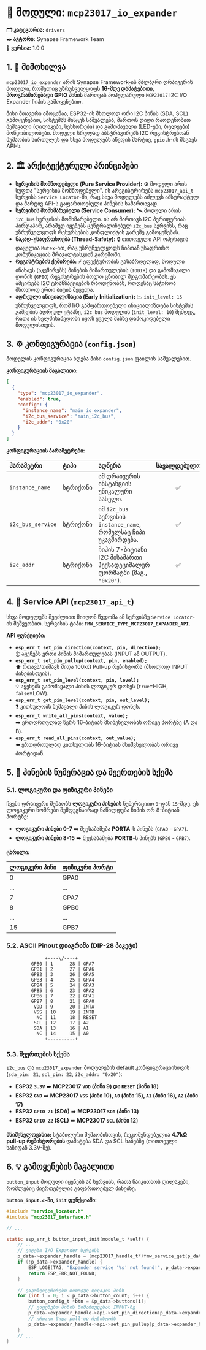 # 🔄 მოდული: `mcp23017_io_expander`

**🗂️ კატეგორია:** `drivers`  
**✒️ ავტორი:** Synapse Framework Team  
**🔖 ვერსია:** 1.0.0

## 1. 📜 მიმოხილვა

`mcp23017_io_expander` არის Synapse Framework-ის მძლავრი დრაივერის მოდული, რომელიც უზრუნველყოფს **16-მდე დამატებითი, პროგრამირებადი GPIO პინის** მართვას პოპულარული `MCP23017` I2C I/O Expander ჩიპის გამოყენებით.

მისი მთავარი ამოცანაა, ESP32-ის მხოლოდ ორი I2C პინის (SDA, SCL) გამოყენებით, სისტემას მისცეს საშუალება, მართოს დიდი რაოდენობით შემავალი (ღილაკები, სენსორები) და გამომავალი (LED-ები, რელეები) მოწყობილობები. მოდული სრულად აბსტრაგირებს I2C რეგისტრებთან მუშაობის სირთულეს და სხვა მოდულებს აწვდის მარტივ, `gpio.h`-ის მსგავს API-ს.

## 2. 🏛️ არქიტექტურული პრინციპები

- **სერვისის მომწოდებელი (Pure Service Provider):** ⚙️ მოდული არის სუფთა "სერვისის მომწოდებელი". ის არეგისტრირებს `mcp23017_api_t` სერვისს `Service Locator`-ში, რაც სხვა მოდულებს აძლევს აბსტრაქტულ და მარტივ API-ს გაფართოებული პინების სამართავად.
- **სერვისის მომხმარებელი (Service Consumer):** 🛰️ მოდული არის `i2c_bus` სერვისის მომხმარებელი. ის არ მართავს I2C პერიფერიას პირდაპირ, არამედ იყენებს ცენტრალიზებულ `i2c_bus` სერვისს, რაც უზრუნველყოფს რესურსების კონფლიქტის გარეშე გამოყენებას.
- **ნაკად-უსაფრთხოება (Thread-Safety):** 🔒 თითოეული API ოპერაცია დაცულია `Mutex`-ით, რაც უზრუნველყოფს ჩიპთან უსაფრთხო კომუნიკაციას მრავალტასკიან გარემოში.
- **რეგისტრების ქეშირება:** ⚡️ ეფექტურობის გასაზრდელად, მოდული ინახავს (აკეშირებს) პინების მიმართულების (`IODIR`) და გამომავალი დონის (`GPIO`) რეგისტრების ბოლო ცნობილ მდგომარეობას. ეს ამცირებს I2C ტრანზაქციების რაოდენობას, როდესაც საჭიროა მხოლოდ ერთი ბიტის შეცვლა.
- **ადრეული ინიციალიზაცია (Early Initialization):** 📉 `init_level: 15` უზრუნველყოფს, რომ I/O გამფართოებელი ინიციალიზდება სისტემის გაშვების ადრეულ ეტაპზე, `i2c_bus` მოდულის (`init_level: 10`) შემდეგ, რათა ის ხელმისაწვდომი იყოს ყველა მასზე დამოკიდებული მოდულისთვის.

## 3. ⚙️ კონფიგურაცია (`config.json`)

მოდულის კონფიგურაცია ხდება მისი `config.json` ფაილის საშუალებით.

**კონფიგურაციის მაგალითი:**

```json
[
  {
    "type": "mcp23017_io_expander",
    "enabled": true,
    "config": {
      "instance_name": "main_io_expander",
      "i2c_bus_service": "main_i2c_bus",
      "i2c_addr": "0x20"
    }
  }
]
```

**კონფიგურაციის პარამეტრები:**

| პარამეტრი | ტიპი | აღწერა | სავალდებულო |
| :--- | :--- | :--- | :---: |
| `instance_name` | სტრიქონი | ამ დრაივერის ინსტანციის უნიკალური სახელი. | ✅ |
| `i2c_bus_service` | სტრიქონი | იმ `i2c_bus` სერვისის `instance_name`, რომელსაც ჩიპი უკავშირდება. | ✅ |
| `i2c_addr` | სტრიქონი | ჩიპის 7-ბიტიანი I2C მისამართი ჰექსადეციმალურ ფორმატში (მაგ., `"0x20"`). | ✅ |

## 4. 🔌 Service API (`mcp23017_api_t`)

სხვა მოდულებს შეუძლიათ მიიღონ წვდომა ამ სერვისზე `Service Locator`-ის მეშვეობით. სერვისის ტიპი: **`FMW_SERVICE_TYPE_MCP23017_EXPANDER_API`**.

**API ფუნქციები:**

- **`esp_err_t set_pin_direction(context, pin, direction);`**  
  ↕️ აყენებს ერთი პინის მიმართულებას (INPUT ან OUTPUT).
- **`esp_err_t set_pin_pullup(context, pin, enabled);`**  
  ⬆️ რთავს/თიშავს შიდა 100kΩ Pull-up რეზისტორს (მხოლოდ INPUT პინებისთვის).
- **`esp_err_t set_pin_level(context, pin, level);`**  
  💡 აყენებს გამომავალი პინის ლოგიკურ დონეს (`true`=HIGH, `false`=LOW).
- **`esp_err_t get_pin_level(context, pin, out_level);`**  
  ❓ კითხულობს შემავალი პინის ლოგიკურ დონეს.
- **`esp_err_t write_all_pins(context, value);`**  
  ➡️ ერთდროულად წერს 16-ბიტიან მნიშვნელობას ორივე პორტზე (A და B).
- **`esp_err_t read_all_pins(context, out_value);`**  
  ⬅️ ერთდროულად კითხულობს 16-ბიტიან მნიშვნელობას ორივე პორტიდან.

## 5. 📌 პინების ნუმერაცია და შეერთების სქემა

### 5.1. ლოგიკური და ფიზიკური პინები

ჩვენი დრაივერი მუშაობს **ლოგიკური პინების** ნუმერაციით `0`-დან `15`-მდე. ეს ლოგიკური ნომრები შემდეგნაირად ნაწილდება ჩიპის ორ 8-ბიტიან პორტზე:

- **ლოგიკური პინები 0-7** ➡️ შეესაბამება **PORTA**-ს პინებს (`GPA0` - `GPA7`).
- **ლოგიკური პინები 8-15** ➡️ შეესაბამება **PORTB**-ს პინებს (`GPB0` - `GPB7`).

**ცხრილი:**

| ლოგიკური პინი | ფიზიკური პორტი |
| :--- | :--- |
| 0 | GPA0 |
| ... | ... |
| 7 | GPA7 |
| 8 | GPB0 |
| ... | ... |
| 15 | GPB7 |

### 5.2. ASCII Pinout დიაგრამა (DIP-28 პაკეტი)

```plaintext
              +----\/----+
         GPB0 | 1      28 | GPA7
         GPB1 | 2      27 | GPA6
         GPB2 | 3      26 | GPA5
         GPB3 | 4      25 | GPA4
         GPB4 | 5      24 | GPA3
         GPB5 | 6      23 | GPA2
         GPB6 | 7      22 | GPA1
         GPB7 | 8      21 | GPA0
          VDD | 9      20 | INTA
          VSS | 10     19 | INTB
           NC | 11     18 | RESET
          SCL | 12     17 | A2
          SDA | 13     16 | A1
           NC | 14     15 | A0
              +----------+
```

### 5.3. შეერთების სქემა

`i2c_bus` და `mcp23017_expander` მოდულების default კონფიგურაციისთვის (`sda_pin: 21`, `scl_pin: 22`, `i2c_addr: "0x20"`):

- **ESP32 `3.3V`** ➡️ **MCP23017 `VDD` (პინი 9) და `RESET` (პინი 18)**
- **ESP32 `GND`** ➡️ **MCP23017 `VSS` (პინი 10), `A0` (პინი 15), `A1` (პინი 16), `A2` (პინი 17)**
- **ESP32 `GPIO 21` (SDA)** ➡️ **MCP23017 `SDA` (პინი 13)**
- **ESP32 `GPIO 22` (SCL)** ➡️ **MCP23017 `SCL` (პინი 12)**

**მნიშვნელოვანია:** სტაბილური მუშაობისთვის, რეკომენდებულია **4.7kΩ pull-up რეზისტორების** დამატება SDA და SCL ხაზებზე (თითოეული ხაზიდან 3.3V-ზე).

## 6. 💡 გამოყენების მაგალითი

`button_input` მოდული იყენებს ამ სერვისს, რათა წაიკითხოს ღილაკები, რომლებიც მიერთებულია გაფართოებულ პინებზე.

**`button_input.c`-ში, `init` ფუნქციაში:**

```c
#include "service_locator.h"
#include "mcp23017_interface.h"

// ...

static esp_err_t button_input_init(module_t *self) {
    // ...
    // ვიღებთ I/O Expander სერვისს
    p_data->expander_handle = (mcp23017_handle_t*)fmw_service_get(p_data->expander_service_name);
    if (!p_data->expander_handle) {
        ESP_LOGE(TAG, "Expander service '%s' not found!", p_data->expander_service_name);
        return ESP_ERR_NOT_FOUND;
    }

    // ვაკონფიგურირებთ თითოეულ ღილაკის პინს
    for (int i = 0; i < p_data->button_count; i++) {
        button_config_t *btn = &p_data->buttons[i];
        // ვაყენებთ პინის მიმართულებას INPUT-ზე
        p_data->expander_handle->api->set_pin_direction(p_data->expander_handle->context, btn->pin, MCP23017_DIRECTION_INPUT);
        // ვრთავთ შიდა pull-up რეზისტორს
        p_data->expander_handle->api->set_pin_pullup(p_data->expander_handle->context, btn->pin, true);
    }
    // ...
}
```
